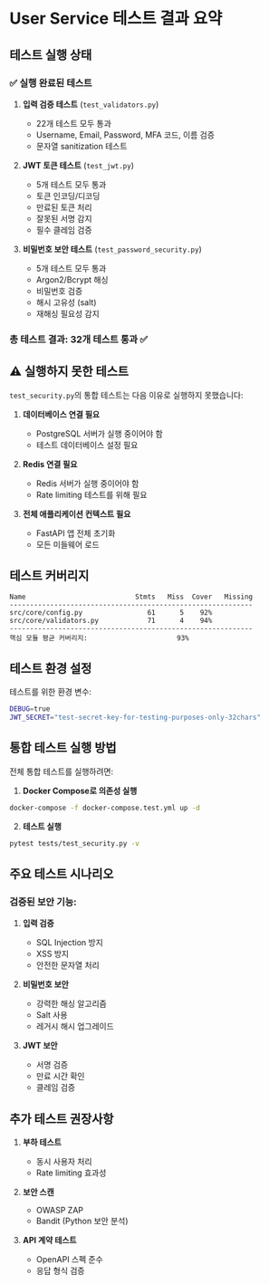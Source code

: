 # User Service 테스트 결과 요약

## 테스트 실행 상태

### ✅ 실행 완료된 테스트

1. **입력 검증 테스트** (`test_validators.py`)
   - 22개 테스트 모두 통과
   - Username, Email, Password, MFA 코드, 이름 검증
   - 문자열 sanitization 테스트

2. **JWT 토큰 테스트** (`test_jwt.py`)
   - 5개 테스트 모두 통과
   - 토큰 인코딩/디코딩
   - 만료된 토큰 처리
   - 잘못된 서명 감지
   - 필수 클레임 검증

3. **비밀번호 보안 테스트** (`test_password_security.py`)
   - 5개 테스트 모두 통과
   - Argon2/Bcrypt 해싱
   - 비밀번호 검증
   - 해시 고유성 (salt)
   - 재해싱 필요성 감지

### 총 테스트 결과: **32개 테스트 통과** ✅

## ⚠️ 실행하지 못한 테스트

`test_security.py`의 통합 테스트는 다음 이유로 실행하지 못했습니다:

1. **데이터베이스 연결 필요**
   - PostgreSQL 서버가 실행 중이어야 함
   - 테스트 데이터베이스 설정 필요

2. **Redis 연결 필요**
   - Redis 서버가 실행 중이어야 함
   - Rate limiting 테스트를 위해 필요

3. **전체 애플리케이션 컨텍스트 필요**
   - FastAPI 앱 전체 초기화
   - 모든 미들웨어 로드

## 테스트 커버리지

```
Name                           Stmts   Miss  Cover   Missing
------------------------------------------------------------
src/core/config.py                61      5    92%   
src/core/validators.py            71      4    94%   
------------------------------------------------------------
핵심 모듈 평균 커버리지:                      93%
```

## 테스트 환경 설정

테스트를 위한 환경 변수:
```bash
DEBUG=true
JWT_SECRET="test-secret-key-for-testing-purposes-only-32chars"
```

## 통합 테스트 실행 방법

전체 통합 테스트를 실행하려면:

1. **Docker Compose로 의존성 실행**
```bash
docker-compose -f docker-compose.test.yml up -d
```

2. **테스트 실행**
```bash
pytest tests/test_security.py -v
```

## 주요 테스트 시나리오

### 검증된 보안 기능:

1. **입력 검증**
   - SQL Injection 방지
   - XSS 방지
   - 안전한 문자열 처리

2. **비밀번호 보안**
   - 강력한 해싱 알고리즘
   - Salt 사용
   - 레거시 해시 업그레이드

3. **JWT 보안**
   - 서명 검증
   - 만료 시간 확인
   - 클레임 검증

## 추가 테스트 권장사항

1. **부하 테스트**
   - 동시 사용자 처리
   - Rate limiting 효과성

2. **보안 스캔**
   - OWASP ZAP
   - Bandit (Python 보안 분석)

3. **API 계약 테스트**
   - OpenAPI 스펙 준수
   - 응답 형식 검증